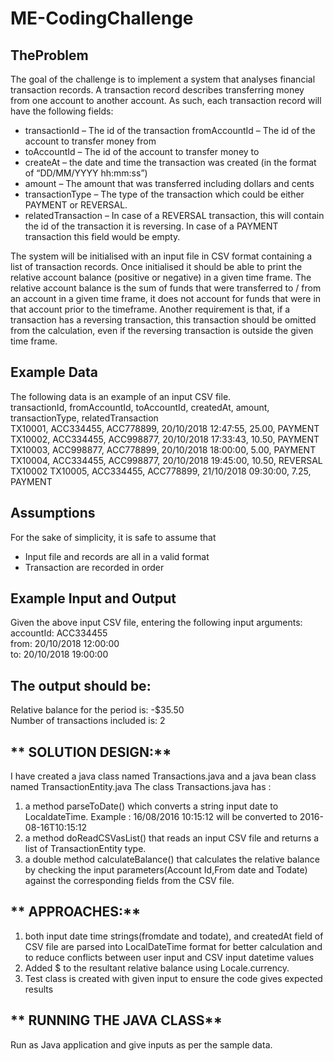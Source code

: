 # ME-CodingChallenge

## **TheProblem**
The goal of the challenge is to implement a system that analyses financial transaction records.
A transaction record describes transferring money from one account to another account. As such, each transaction record will have the following fields:

* transactionId – The id of the transaction fromAccountId – The id of the account to transfer money from
* toAccountId – The id of the account to transfer money to
* createAt – the date and time the transaction was created (in the format of “DD/MM/YYYY hh:mm:ss”)
* amount – The amount that was transferred including dollars and cents
* transactionType – The type of the transaction which could be either PAYMENT
or REVERSAL.
* relatedTransaction – In case of a REVERSAL transaction, this will contain the id of the transaction it is reversing. In case of a PAYMENT transaction this field would be empty.

The system will be initialised with an input file in CSV format containing a list of transaction records.
Once initialised it should be able to print the relative account balance (positive or negative) in a given time frame.
The relative account balance is the sum of funds that were transferred to / from an account in a given time frame, it does not account for funds that were in that account prior to the timeframe.
Another requirement is that, if a transaction has a reversing transaction, this transaction should be omitted from the calculation, even if the reversing transaction is outside the given time frame.

## **Example Data**
The following data is an example of an input CSV file.  
transactionId, fromAccountId, toAccountId, createdAt, amount, transactionType, relatedTransaction  
TX10001, ACC334455, ACC778899, 20/10/2018 12:47:55, 25.00, PAYMENT  
TX10002, ACC334455, ACC998877, 20/10/2018 17:33:43, 10.50, PAYMENT  
TX10003, ACC998877, ACC778899, 20/10/2018 18:00:00, 5.00, PAYMENT  
TX10004, ACC334455, ACC998877, 20/10/2018 19:45:00, 10.50, REVERSAL   
TX10002 TX10005, ACC334455, ACC778899, 21/10/2018 09:30:00, 7.25, PAYMENT  


## **Assumptions**
For the sake of simplicity, it is safe to assume that
* Input file and records are all in a valid format
* Transaction are recorded in order

## **Example Input and Output**
Given the above input CSV file, entering the following input arguments:  
accountId: ACC334455  
from: 20/10/2018 12:00:00  
to: 20/10/2018 19:00:00  

## **The output should be:**
Relative balance for the period is: -$35.50   
Number of transactions included is: 2  

## ** SOLUTION DESIGN:**
I have created a java class named Transactions.java and a java bean class named TransactionEntity.java
The class Transactions.java has :  
  1. a method parseToDate() which converts a string input date to LocaldateTime.
    Example : 16/08/2016 10:15:12 will be converted to 2016-08-16T10:15:12
  2. a method doReadCSVasList() that reads an input CSV file and returns a list of TransactionEntity type.
  3. a double method calculateBalance() that calculates the relative balance by checking the input parameters(Account Id,From        date and Todate) against the  corresponding fields from the CSV file.
## ** APPROACHES:**  
1. both input date time strings(fromdate and todate), and createdAt field of CSV file are parsed into LocalDateTime format for better calculation and to reduce conflicts between user input and CSV input datetime values
2. Added $ to the resultant relative balance using Locale.currency.
3. Test class is created with given input to ensure the code gives expected results

## ** RUNNING THE JAVA CLASS**
Run as Java application and give inputs as per the sample data.


